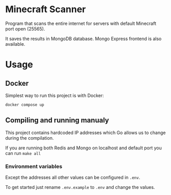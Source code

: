 # Minecraft Scanner
Program that scans the entire internet for servers with default Minecraft port open (25565).

It saves the results in MongoDB database. Mongo Express frontend is also available.

# Usage
## Docker
Simplest way to run this project is with Docker:

`docker compose up`

## Compiling and running manualy
This project contains hardcoded IP addresses which Go allows us to change during the compilation.

If you are running both Redis and Mongo on localhost and default port you can run `make all`
### Environment variables
Except the addresses all other values can be configured in `.env`.

To get started just rename `.env.example` to `.env` and change the values.
